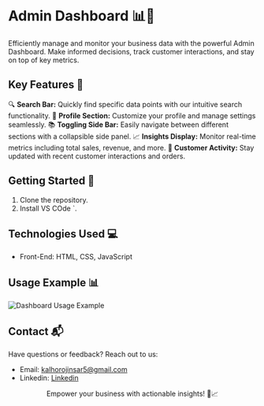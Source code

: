 # Admin Dashboard 📊🚀

Efficiently manage and monitor your business data with the powerful Admin Dashboard. Make informed decisions, track customer interactions, and stay on top of key metrics.

## Key Features 🌟

🔍 **Search Bar:** Quickly find specific data points with our intuitive search functionality.
👤 **Profile Section:** Customize your profile and manage settings seamlessly.
📚 **Toggling Side Bar:** Easily navigate between different sections with a collapsible side panel.
📈 **Insights Display:** Monitor real-time metrics including total sales, revenue, and more.
👥 **Customer Activity:** Stay updated with recent customer interactions and orders.


## Getting Started 🚀

1. Clone the repository.
2. Install VS COde `.

## Technologies Used 💻

- Front-End: HTML, CSS, JavaScript

## Usage Example 📊

![Dashboard Usage Example](https://dribbble.com/shots/10996699-E-commerce-Dashboard-animation-design)

## Contact 📬

Have questions or feedback? Reach out to us:

- Email: kalhorojinsar5@gmail.com
- Linkedin: [Linkedin](https://www.linkedin.com/in/jinsar-abbasi-716b43156)

<p align="center">Empower your business with actionable insights! 🚀📈</p>
